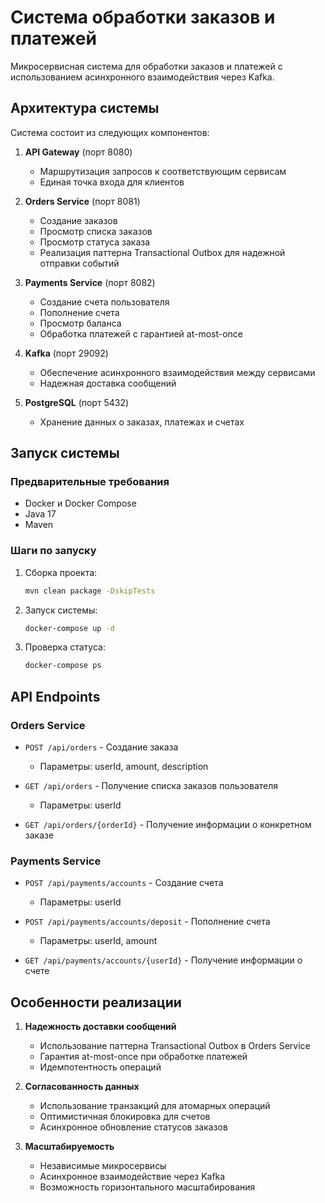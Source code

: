 # Система обработки заказов и платежей

Микросервисная система для обработки заказов и платежей с использованием асинхронного взаимодействия через Kafka.

## Архитектура системы

Система состоит из следующих компонентов:

1. **API Gateway** (порт 8080)
   - Маршрутизация запросов к соответствующим сервисам
   - Единая точка входа для клиентов

2. **Orders Service** (порт 8081)
   - Создание заказов
   - Просмотр списка заказов
   - Просмотр статуса заказа
   - Реализация паттерна Transactional Outbox для надежной отправки событий

3. **Payments Service** (порт 8082)
   - Создание счета пользователя
   - Пополнение счета
   - Просмотр баланса
   - Обработка платежей с гарантией at-most-once

4. **Kafka** (порт 29092)
   - Обеспечение асинхронного взаимодействия между сервисами
   - Надежная доставка сообщений

5. **PostgreSQL** (порт 5432)
   - Хранение данных о заказах, платежах и счетах

## Запуск системы

### Предварительные требования

- Docker и Docker Compose
- Java 17
- Maven

### Шаги по запуску

1. Сборка проекта:
   ```bash
   mvn clean package -DskipTests
   ```

2. Запуск системы:
   ```bash
   docker-compose up -d
   ```

3. Проверка статуса:
   ```bash
   docker-compose ps
   ```

## API Endpoints

### Orders Service

- `POST /api/orders` - Создание заказа
  - Параметры: userId, amount, description
  
- `GET /api/orders` - Получение списка заказов пользователя
  - Параметры: userId
  
- `GET /api/orders/{orderId}` - Получение информации о конкретном заказе

### Payments Service

- `POST /api/payments/accounts` - Создание счета
  - Параметры: userId
  
- `POST /api/payments/accounts/deposit` - Пополнение счета
  - Параметры: userId, amount
  
- `GET /api/payments/accounts/{userId}` - Получение информации о счете

## Особенности реализации

1. **Надежность доставки сообщений**
   - Использование паттерна Transactional Outbox в Orders Service
   - Гарантия at-most-once при обработке платежей
   - Идемпотентность операций

2. **Согласованность данных**
   - Использование транзакций для атомарных операций
   - Оптимистичная блокировка для счетов
   - Асинхронное обновление статусов заказов

3. **Масштабируемость**
   - Независимые микросервисы
   - Асинхронное взаимодействие через Kafka
   - Возможность горизонтального масштабирования